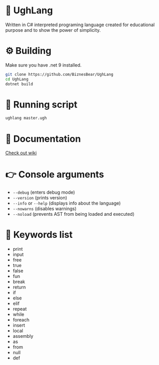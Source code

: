 # 🤡 UghLang
Written in C# interpreted programing language created for educational purpose and to show the power of simplicity.

# ⚙️ Building
Make sure you have .net 9 installed.

```bash
git clone https://github.com/BiznesBear/UghLang
cd UghLang
dotnet build
```

# 🎈 Running script
```bash
ughlang master.ugh
```

# 📄 Documentation
[Check out wiki](https://github.com/BiznesBear/UghLang/wiki)

# 👉 Console arguments
- `--debug` (enters debug mode)
- `--version` (prints version)
- `--info` or `--help` (displays info about the language)
- `--nowarns` (disables warnings)
- `--noload` (prevents AST from being loaded and executed)

# 📄 Keywords list
- print
- input
- free
- true
- false
- fun
- break
- return 
- if
- else
- elif
- repeat
- while
- foreach
- insert
- local
- assembly
- as
- from
- null
- def